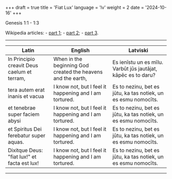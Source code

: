 +++
draft = true
title = 'Fiat Lux'
language = 'lv'
weight = 2
date = '2024-10-16'
+++

Genesis 1:1 - 1:3

Wikipedia articles:
    - [part 1](https://en.wikipedia.org/wiki/Genesis_1:1 'Genesis 1:1');
    - [part 2](https://en.wikipedia.org/wiki/Genesis_1:2 'Genesis 1:2');
    - [part 3](https://en.wikipedia.org/wiki/Genesis_1:3 'Genesis 1:3').

---

| Latin                                           | English                                                | Latviski                                                       |
|------------------------------------------------ |------------------------------------------------------- |--------------------------------------------------------------- |
| In Principio creavit Deus caelum et terram,  | When in the beginning God created the heavens and the earth,     | Es ienīstu un es mīlu. Varbūt jūs jautājat, kāpēc es to daru?  |
| tera autem erat inanis et vacua              | I know not, but I feel it happening and I am tortured. | Es to nezinu, bet es jūtu, ka tas notiek, un es esmu nomocīts. |
| et tenebrae super faciem abysi               | I know not, but I feel it happening and I am tortured. | Es to nezinu, bet es jūtu, ka tas notiek, un es esmu nomocīts. |
| et Spiritus Dei ferebatur super aquas.       | I know not, but I feel it happening and I am tortured. | Es to nezinu, bet es jūtu, ka tas notiek, un es esmu nomocīts. |
| Dixitque Deus: "fiat lux!" et facta est lux! | I know not, but I feel it happening and I am tortured. | Es to nezinu, bet es jūtu, ka tas notiek, un es esmu nomocīts. |

---

